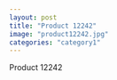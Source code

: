 ```yaml
---
layout: post
title: "Product 12242"
image: "product12242.jpg"
categories: "category1"
---
```

Product 12242
